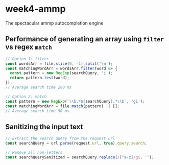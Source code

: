 # week4-ammp

The spectacular ammp autocompletion engine



## Performance of generating an array using `filter` vs regex `match`

```javascript
// Option 1: filter
const wordsArr = file.slice(0, -1).split('\n');
const matchingWordArr = wordsArr.filter(word => {
  const pattern = new RegExp(searchQuery, 'i');
  return pattern.test(word);
});
// Average search time 200 ms

// Option 2: match
const pattern = new RegExp(`\\b.*${searchQuery}.*\\b`, 'gi');
const matchingWordArr = file.match(pattern) || [];
// Average search time 50 ms
```

## Sanitizing the input text

 ```javascript
 // Extract the search query from the request url
 const searchQuery = url.parse(request.url, true).query.search;

 // Remove all non-letters
 const searchQuerySanitized = searchQuery.replace(/[^a-z]/gi, '');
 ```
